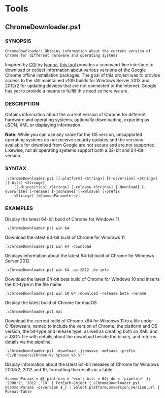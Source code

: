 # Tools



## ChromeDownloader.ps1

### SYNOPSIS
```
ChromeDownloader: Obtains information about the current version of Chrome for different hardware and operating systems
```

Inspired by [COI](https://github.com/lyonna/ChromeOfflineInstallerDownloadAPI/) by [lyonna](https://github.com/lyonna/), [this tool](https://github.com/shawnkhall/Tools/blob/main/ChromeDownloader.ps1) provides a command-line interface to download or collect information about various versions of the Google Chrome offline installation packages. The goal of this project was to provide access to the still maintained v109 builds for Windows Server 2012 and 2012r2 for updating devices that are not connected to the Internet. Google has yet to provide a means to fulfill this need so here we are.


### DESCRIPTION

Obtains information about the current version of Chrome for different hardware and operating systems, optionally downloading, exporting as JSON, XML or displaying information.

**Note:** While you can use any value for the OS version, unsupported operating systems do not receive security updates and the versions available for download from Google are not secure and are not supported. Likewise, not all operating systems support both a 32-bit and 64-bit version. 

   
### SYNTAX
```
.\ChromeDownloader.ps1 [[-platform] <String>] [[-osversion] <String>] [[-bits] <String>]
    [[-disposition] <String>] [-release <String>] [-download] [-overwrite] [-rename] [-jsonsave] [-xmlsave] [-prefix
    <String>] [<CommonParameters>]
```


### EXAMPLES

Display the latest 64-bit build of Chrome for Windows 11
```
.\ChromeDownloader.ps1 win 64 
```

Download the latest 64-bit build of Chrome for Windows 11
```
.\ChromeDownloader.ps1 win 64 -download
```

Displays information about the latest 64-bit build of Chrome for Windows Server 2012
```
.\ChromeDownloader.ps1 win 64 -os 2012 -do info
```

Download the latest 64-bit beta build of Chrome for Windows 10 and inserts the bit-type in the file name
```
.\ChromeDownloader.ps1 win 10 64 -download -release beta -rename
```

Display the latest build of Chrome for macOS
```
.\ChromeDownloader.ps1 mac
```

Download the current build of Chrome x64 for Windows 11 to a file under C:/Browsers, named to include the version of Chrome, the platform and OS version, the bit-type and release type, as well as creating both an XML and a JSON file with details about the download beside the binary, and returns details via the pipeline.
```
.\ChromeDownloader.ps1 -download -jsonsave -xmlsave -prefix 'C:/Browsers/Chrome-%v_%p%osv_%b_%r'
```

Display information about the latest 64-bit releases of Chrome for Windows 2008r2, 2012 and 10, formatting the results in a table.
```
$commonParams = @{ platform = 'win'; bits = 64; do = 'pipeline' };
'2008r2','2012','10' | ForEach-Object {.\ChromeDownloader.ps1  @commonParams -osversion $_} | Select platform,osversion,version,url | Format-Table
```




